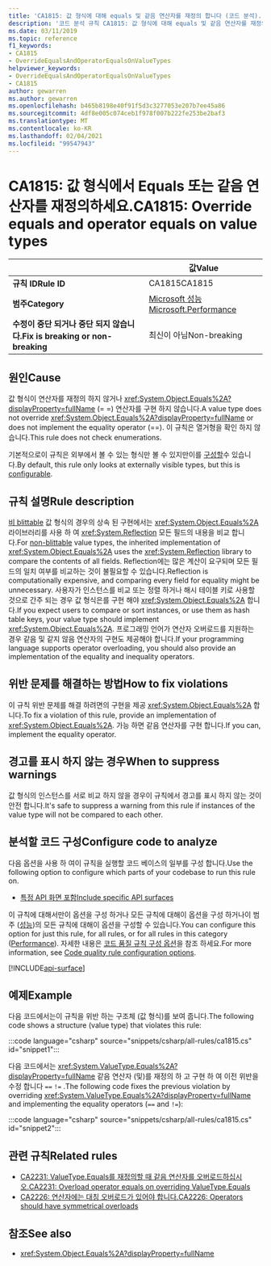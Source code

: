 ```yaml
---
title: 'CA1815: 값 형식에 대해 equals 및 같음 연산자를 재정의 합니다 (코드 분석).'
description: '코드 분석 규칙 CA1815: 값 형식에 대해 equals 및 같음 연산자를 재정의 합니다.'
ms.date: 03/11/2019
ms.topic: reference
f1_keywords:
- CA1815
- OverrideEqualsAndOperatorEqualsOnValueTypes
helpviewer_keywords:
- OverrideEqualsAndOperatorEqualsOnValueTypes
- CA1815
author: gewarren
ms.author: gewarren
ms.openlocfilehash: b465b8198e40f91f5d3c3277053e207b7ee45a86
ms.sourcegitcommit: 4df8e005c074ceb1f978f007b222fe253be2baf3
ms.translationtype: MT
ms.contentlocale: ko-KR
ms.lasthandoff: 02/04/2021
ms.locfileid: "99547943"
---
```

# <a name="ca1815-override-equals-and-operator-equals-on-value-types"></a><span data-ttu-id="a7ab4-103">CA1815: 값 형식에서 Equals 또는 같음 연산자를 재정의하세요.</span><span class="sxs-lookup"><span data-stu-id="a7ab4-103">CA1815: Override equals and operator equals on value types</span></span>

| | <span data-ttu-id="a7ab4-104">값</span><span class="sxs-lookup"><span data-stu-id="a7ab4-104">Value</span></span> |
|-|-|
| <span data-ttu-id="a7ab4-105">**규칙 ID**</span><span class="sxs-lookup"><span data-stu-id="a7ab4-105">**Rule ID**</span></span> |<span data-ttu-id="a7ab4-106">CA1815</span><span class="sxs-lookup"><span data-stu-id="a7ab4-106">CA1815</span></span>|
| <span data-ttu-id="a7ab4-107">**범주**</span><span class="sxs-lookup"><span data-stu-id="a7ab4-107">**Category**</span></span> |[<span data-ttu-id="a7ab4-108">Microsoft 성능</span><span class="sxs-lookup"><span data-stu-id="a7ab4-108">Microsoft.Performance</span></span>](performance-warnings.md)|
| <span data-ttu-id="a7ab4-109">**수정이 중단 되거나 중단 되지 않습니다.**</span><span class="sxs-lookup"><span data-stu-id="a7ab4-109">**Fix is breaking or non-breaking**</span></span> |<span data-ttu-id="a7ab4-110">최신이 아님</span><span class="sxs-lookup"><span data-stu-id="a7ab4-110">Non-breaking</span></span>|

## <a name="cause"></a><span data-ttu-id="a7ab4-111">원인</span><span class="sxs-lookup"><span data-stu-id="a7ab4-111">Cause</span></span>

<span data-ttu-id="a7ab4-112">값 형식이 연산자를 재정의 하지 않거나 <xref:System.Object.Equals%2A?displayProperty=fullName> (= =) 연산자를 구현 하지 않습니다.</span><span class="sxs-lookup"><span data-stu-id="a7ab4-112">A value type does not override <xref:System.Object.Equals%2A?displayProperty=fullName> or does not implement the equality operator (==).</span></span> <span data-ttu-id="a7ab4-113">이 규칙은 열거형을 확인 하지 않습니다.</span><span class="sxs-lookup"><span data-stu-id="a7ab4-113">This rule does not check enumerations.</span></span>

<span data-ttu-id="a7ab4-114">기본적으로이 규칙은 외부에서 볼 수 있는 형식만 볼 수 있지만이를 [구성할](#configure-code-to-analyze)수 있습니다.</span><span class="sxs-lookup"><span data-stu-id="a7ab4-114">By default, this rule only looks at externally visible types, but this is [configurable](#configure-code-to-analyze).</span></span>

## <a name="rule-description"></a><span data-ttu-id="a7ab4-115">규칙 설명</span><span class="sxs-lookup"><span data-stu-id="a7ab4-115">Rule description</span></span>

<span data-ttu-id="a7ab4-116">[비 blittable](../../../framework/interop/blittable-and-non-blittable-types.md) 값 형식의 경우의 상속 된 구현에서는 <xref:System.Object.Equals%2A> 라이브러리를 사용 하 여 <xref:System.Reflection> 모든 필드의 내용을 비교 합니다.</span><span class="sxs-lookup"><span data-stu-id="a7ab4-116">For [non-blittable](../../../framework/interop/blittable-and-non-blittable-types.md) value types, the inherited implementation of <xref:System.Object.Equals%2A> uses the <xref:System.Reflection> library to compare the contents of all fields.</span></span> <span data-ttu-id="a7ab4-117">Reflection에는 많은 계산이 요구되며 모든 필드의 일치 여부를 비교하는 것이 불필요할 수 있습니다.</span><span class="sxs-lookup"><span data-stu-id="a7ab4-117">Reflection is computationally expensive, and comparing every field for equality might be unnecessary.</span></span> <span data-ttu-id="a7ab4-118">사용자가 인스턴스를 비교 또는 정렬 하거나 해시 테이블 키로 사용할 것으로 간주 되는 경우 값 형식은를 구현 해야 <xref:System.Object.Equals%2A> 합니다.</span><span class="sxs-lookup"><span data-stu-id="a7ab4-118">If you expect users to compare or sort instances, or use them as hash table keys, your value type should implement <xref:System.Object.Equals%2A>.</span></span> <span data-ttu-id="a7ab4-119">프로그래밍 언어가 연산자 오버로드를 지원하는 경우 같음 및 같지 않음 연산자의 구현도 제공해야 합니다.</span><span class="sxs-lookup"><span data-stu-id="a7ab4-119">If your programming language supports operator overloading, you should also provide an implementation of the equality and inequality operators.</span></span>

## <a name="how-to-fix-violations"></a><span data-ttu-id="a7ab4-120">위반 문제를 해결하는 방법</span><span class="sxs-lookup"><span data-stu-id="a7ab4-120">How to fix violations</span></span>

<span data-ttu-id="a7ab4-121">이 규칙 위반 문제를 해결 하려면의 구현을 제공 <xref:System.Object.Equals%2A> 합니다.</span><span class="sxs-lookup"><span data-stu-id="a7ab4-121">To fix a violation of this rule, provide an implementation of <xref:System.Object.Equals%2A>.</span></span> <span data-ttu-id="a7ab4-122">가능 하면 같음 연산자를 구현 합니다.</span><span class="sxs-lookup"><span data-stu-id="a7ab4-122">If you can, implement the equality operator.</span></span>

## <a name="when-to-suppress-warnings"></a><span data-ttu-id="a7ab4-123">경고를 표시 하지 않는 경우</span><span class="sxs-lookup"><span data-stu-id="a7ab4-123">When to suppress warnings</span></span>

<span data-ttu-id="a7ab4-124">값 형식의 인스턴스를 서로 비교 하지 않을 경우이 규칙에서 경고를 표시 하지 않는 것이 안전 합니다.</span><span class="sxs-lookup"><span data-stu-id="a7ab4-124">It's safe to suppress a warning from this rule if instances of the value type will not be compared to each other.</span></span>

## <a name="configure-code-to-analyze"></a><span data-ttu-id="a7ab4-125">분석할 코드 구성</span><span class="sxs-lookup"><span data-stu-id="a7ab4-125">Configure code to analyze</span></span>

<span data-ttu-id="a7ab4-126">다음 옵션을 사용 하 여이 규칙을 실행할 코드 베이스의 일부를 구성 합니다.</span><span class="sxs-lookup"><span data-stu-id="a7ab4-126">Use the following option to configure which parts of your codebase to run this rule on.</span></span>

- [<span data-ttu-id="a7ab4-127">특정 API 화면 포함</span><span class="sxs-lookup"><span data-stu-id="a7ab4-127">Include specific API surfaces</span></span>](#include-specific-api-surfaces)

<span data-ttu-id="a7ab4-128">이 규칙에 대해서만이 옵션을 구성 하거나 모든 규칙에 대해이 옵션을 구성 하거나이 범주 ([성능](performance-warnings.md))의 모든 규칙에 대해이 옵션을 구성할 수 있습니다.</span><span class="sxs-lookup"><span data-stu-id="a7ab4-128">You can configure this option for just this rule, for all rules, or for all rules in this category ([Performance](performance-warnings.md)).</span></span> <span data-ttu-id="a7ab4-129">자세한 내용은 [코드 품질 규칙 구성 옵션](../code-quality-rule-options.md)을 참조 하세요.</span><span class="sxs-lookup"><span data-stu-id="a7ab4-129">For more information, see [Code quality rule configuration options](../code-quality-rule-options.md).</span></span>

[!INCLUDE[api-surface](~/includes/code-analysis/api-surface.md)]

## <a name="example"></a><span data-ttu-id="a7ab4-130">예제</span><span class="sxs-lookup"><span data-stu-id="a7ab4-130">Example</span></span>

<span data-ttu-id="a7ab4-131">다음 코드에서는이 규칙을 위반 하는 구조체 (값 형식)를 보여 줍니다.</span><span class="sxs-lookup"><span data-stu-id="a7ab4-131">The following code shows a structure (value type) that violates this rule:</span></span>

:::code language="csharp" source="snippets/csharp/all-rules/ca1815.cs" id="snippet1":::

<span data-ttu-id="a7ab4-132">다음 코드에서는 <xref:System.ValueType.Equals%2A?displayProperty=fullName> 같음 연산자 (및)를 재정의 하 고 구현 하 여 이전 위반을 수정 합니다 `==` `!=` .</span><span class="sxs-lookup"><span data-stu-id="a7ab4-132">The following code fixes the previous violation by overriding <xref:System.ValueType.Equals%2A?displayProperty=fullName> and implementing the equality operators (`==` and `!=`):</span></span>

:::code language="csharp" source="snippets/csharp/all-rules/ca1815.cs" id="snippet2":::

## <a name="related-rules"></a><span data-ttu-id="a7ab4-133">관련 규칙</span><span class="sxs-lookup"><span data-stu-id="a7ab4-133">Related rules</span></span>

- [<span data-ttu-id="a7ab4-134">CA2231: ValueType.Equals를 재정의할 때 같음 연산자를 오버로드하십시오.</span><span class="sxs-lookup"><span data-stu-id="a7ab4-134">CA2231: Overload operator equals on overriding ValueType.Equals</span></span>](ca2231.md)
- [<span data-ttu-id="a7ab4-135">CA2226: 연산자에는 대칭 오버로드가 있어야 합니다.</span><span class="sxs-lookup"><span data-stu-id="a7ab4-135">CA2226: Operators should have symmetrical overloads</span></span>](ca2226.md)

## <a name="see-also"></a><span data-ttu-id="a7ab4-136">참조</span><span class="sxs-lookup"><span data-stu-id="a7ab4-136">See also</span></span>

- <xref:System.Object.Equals%2A?displayProperty=fullName>

